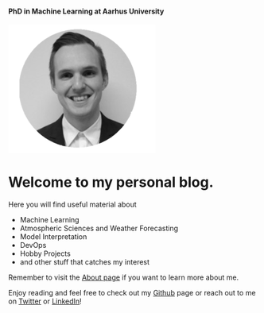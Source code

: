 #### PhD in Machine Learning at Aarhus University
![](/images/Picture1.png)
### 

# Welcome to my personal blog. 

Here you will find useful material about
- Machine Learning
- Atmospheric Sciences and Weather Forecasting
- Model Interpretation
- DevOps
- Hobby Projects
- and other stuff that catches my interest


Remember to visit the [About page](https://holmdk.github.io/about.html) if you want to learn more about me.

Enjoy reading and feel free to check out my [Github](https://github.com/holmdk) page or reach out to me on [Twitter](https://twitter.com/HolmML) or [LinkedIn](https://www.linkedin.com/in/andreas-holm-nielsen-13128161/)!

